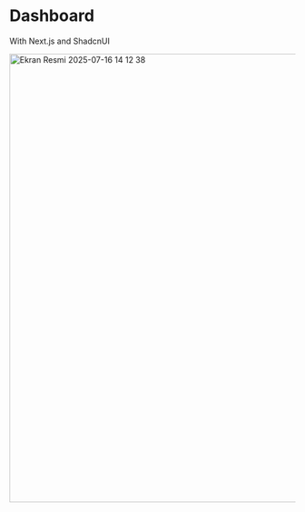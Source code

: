 # Dashboard
With Next.js and ShadcnUI
<br />


<img width="1440" height="789" alt="Ekran Resmi 2025-07-16 14 12 38" src="https://github.com/user-attachments/assets/0ce04aae-40b3-4c12-aa4e-94bb29331d55" />

